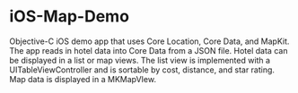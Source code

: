 # iOS-Map-Demo
Objective-C iOS demo app that uses Core Location, Core Data, and MapKit.  The app reads in hotel data into Core Data from a JSON file.  Hotel data can be displayed in a list or map views.  The list view is implemented with a UITableViewController and is sortable by cost, distance, and star rating.  Map data is displayed in a MKMapVIew.
